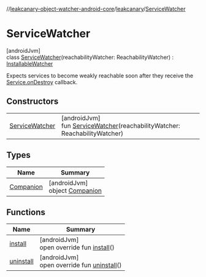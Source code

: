 //[leakcanary-object-watcher-android-core](../../../index.md)/[leakcanary](../index.md)/[ServiceWatcher](index.md)

# ServiceWatcher

[androidJvm]\
class [ServiceWatcher](index.md)(reachabilityWatcher: ReachabilityWatcher) : [InstallableWatcher](../-installable-watcher/index.md)

Expects services to become weakly reachable soon after they receive the [Service.onDestroy](https://developer.android.com/reference/kotlin/android/app/Service.html#ondestroy) callback.

## Constructors

| | |
|---|---|
| [ServiceWatcher](-service-watcher.md) | [androidJvm]<br>fun [ServiceWatcher](-service-watcher.md)(reachabilityWatcher: ReachabilityWatcher) |

## Types

| Name | Summary |
|---|---|
| [Companion](-companion/index.md) | [androidJvm]<br>object [Companion](-companion/index.md) |

## Functions

| Name | Summary |
|---|---|
| [install](install.md) | [androidJvm]<br>open override fun [install](install.md)() |
| [uninstall](uninstall.md) | [androidJvm]<br>open override fun [uninstall](uninstall.md)() |
